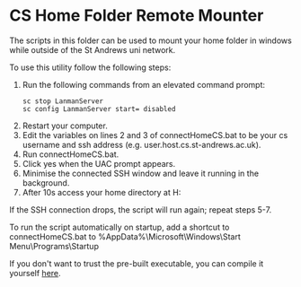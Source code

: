 # CS Home Folder Remote Mounter
The scripts in this folder can be used to mount your home folder in windows while outside of the St Andrews uni network.

To use this utility follow the following steps:
1. Run the following commands from an elevated command prompt:
   ```
   sc stop LanmanServer
   sc config LanmanServer start= disabled
   ```
2. Restart your computer.
3. Edit the variables on lines 2 and 3 of connectHomeCS.bat to be your cs username and ssh address (e.g. user.host.cs.st-andrews.ac.uk).
4. Run connectHomeCS.bat.
5. Click yes when the UAC prompt appears.
6. Minimise the connected SSH window and leave it running in the background.
7. After 10s access your home directory at H:

If the SSH connection drops, the script will run again; repeat steps 5-7.

To run the script automatically on startup, add a shortcut to connectHomeCS.bat to %AppData%\Microsoft\Windows\Start Menu\Programs\Startup

If you don't want to trust the pre-built executable, you can compile it yourself [here](../src/).
